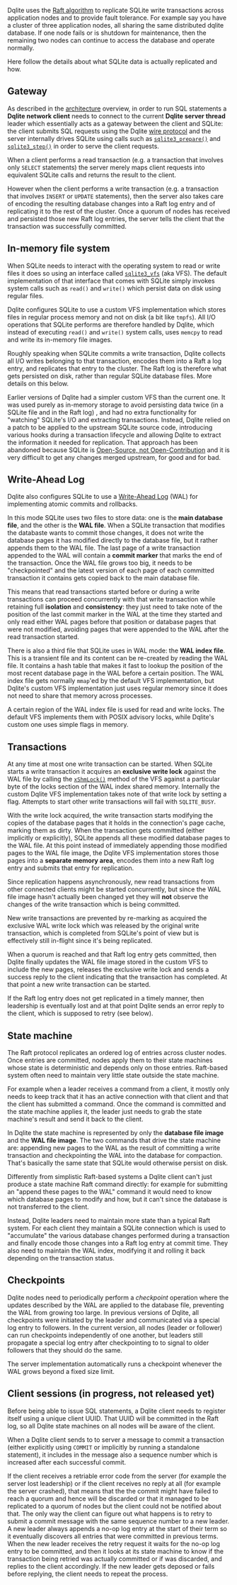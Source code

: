 Dqlite uses the [Raft algorithm](https://raft.github.io/) to replicate SQLite write transactions across application nodes and to provide fault tolerance. For example say you have a cluster of three application nodes, all sharing the same distributed dqlite database. If one node fails or is shutdown for maintenance, then the remaining two nodes can continue to access the database and operate normally.

Here follow the details about what SQLite data is actually replicated and how.

## Gateway

As described in the [architecture](https://dqlite.io/docs/architecture) overview, in order to run SQL statements a **Dqlite network client** needs to connect to the current **Dqlite server thread** leader which essentially acts as a gateway between the client and SQLite: the client submits SQL requests using the Dqlite [wire protocol](https://dqlite.io/docs/protocol) and the server internally drives SQLite using calls such as [`sqlite3_prepare()`](https://www.sqlite.org/capi3ref.html#sqlite3_prepare) and [`sqlite3_step()`](https://www.sqlite.org/capi3ref.html#sqlite3_step) in order to serve the client requests.

When a client performs a read transaction (e.g. a transaction that involves only `SELECT` statements) the server merely maps client requests into equivalent SQLite calls and returns the result to the client.

However when the client performs a write transaction (e.g. a transaction that involves `INSERT` or `UPDATE` statements), then the server also takes care of encoding the resulting database changes into a Raft log entry and of replicating it to the rest of the cluster. Once a quorum of nodes has received and persisted those new Raft log entries, the server tells the client that the transaction was successfully committed.

## In-memory file system

When SQLite needs to interact with the operating system to read or write files it does so using an interface called [`sqlite3_vfs`](https://www.sqlite.org/vfs.html) (aka VFS). The default implementation of that interface that comes with SQLite simply invokes system calls such as `read()` and `write()` which persist data on disk using regular files.

Dqlite configures SQLite to use a custom VFS implementation which stores files in regular process memory and not on disk (a bit like `tmpfs`). All I/O operations that SQLite performs are therefore handled by Dqlite, which instead of executing `read()` and `write()` system calls, uses `memcpy` to read and write its in-memory file images.

Roughly speaking when SQLite commits a write transaction, Dqlite collects all I/O writes belonging to that transaction,  encodes them into a Raft a log entry, and replicates that entry to the cluster. The Raft log is therefore what gets persisted on disk, rather than regular SQLite database files. More details on this below.

Earlier versions of Dqlite had a simpler custom VFS than the current one. It was used purely as in-memory storage to avoid persisting data twice (in a SQLite file and in the Raft log) , and had no extra functionality for "watching" SQLite's I/O and extracting transactions. Instead, Dqlite relied on a patch to be applied to the upstream SQLite source code, introducing various hooks during a transaction lifecycle and allowing Dqlite to extract the information it needed for replication. That approach has been abandoned because SQLite is [Open-Source, not Open-Contribution](https://www.sqlite.org/copyright.html) and it is very difficult to get any changes merged upstream, for good and for bad.

## Write-Ahead Log

Dqlite also configures SQLite to use a [Write-Ahead Log](https://sqlite.org/wal.html) (WAL) for implementing atomic commits and rollbacks.

In this mode SQLite uses two files to store data: one is the **main database file**, and the other is the **WAL file**. When a SQLite transaction that modifies the databaste wants to commit those changes, it does not write the database pages it has modified directly to the database file, but it rather appends them to the WAL file. The last page of a write transaction appended to the WAL will contain a **commit marker** that marks the end of the transaction. Once the WAL file grows too big, it needs to be "checkpointed" and the latest version of each page of each committed transaction it contains gets copied back to the main database file.

This means that read transactions started before or during a write transactions can proceed concurrently with that write transaction while retaining full **isolation** and **consistency**: they just need to take note of the position of the last commit marker in the WAL at the time they started and only read either WAL pages before that position or database pages that were not modified, avoiding pages that were appended to the WAL after the read transaction started.

There is also a third file that SQLite uses in WAL mode: the **WAL index file**. This is a transient file and its content can be re-created by reading the WAL file. It contains a hash table that makes it fast to lookup the position of the most recent database page in the WAL before a certain position. The WAL index file gets normally `mmap`'ed by the default VFS implementation, but Dqlite's custom VFS implementation just uses regular memory since it does not need to share that memory across processes.

A certain region of the WAL index file is used for read and write locks. The default VFS implements them with POSIX advisory locks, while Dqlite's custom one uses simple flags in memory.

## Transactions

At any time at most one write transaction can be started. When SQLite starts a write transaction it acquires an **exclusive write lock** against the WAL file by calling the [`xShmLock()`](https://www.sqlite.org/capi3ref.html#sqlite3_io_methods) method of the VFS against a particular byte of the locks section of the WAL index shared memory. Internally the custom Dqlite VFS implementation takes note of that write lock by setting a flag. Attempts to start other write transactions will fail with `SQLITE_BUSY`.

With the write lock acquired, the write transaction starts modifying the copies of the database pages that it holds in the connection's page cache, marking them as dirty. When the transaction gets committed (either implicitly or explicitly), SQLite appends all these modified database pages to the WAL file. At this point instead of immediately appending those modified pages to the WAL file image, the Dqlite VFS implementation stores those pages into a **separate memory area**, encodes them into a new Raft log entry and submits that entry for replication.

Since replication happens asynchronously, new read transactions from other connected clients might be started concurrently, but since the WAL file image hasn't actually been changed yet they will **not** observe the changes of the write transaction which is being committed.

New write transactions are prevented by re-marking as acquired the exclusive WAL write lock which was released by the original write transaction, which is completed from SQLite's point of view but is effectively still in-flight since it's being replicated.

When a quorum is reached and that Raft log entry gets committed, then Dqlite finally updates the WAL file image stored in the custom VFS to include the new pages, releases the exclusive write lock and sends a success reply to the client indicating that the transaction has completed. At that point a new write transaction can be started.

If the Raft log entry does not get replicated in a timely manner, then leadership is eventually lost and at that point Dqlite sends an error reply to the client, which is supposed to retry (see below).

## State machine

The Raft protocol replicates an ordered log of entries across cluster nodes. Once entries are committed, nodes apply them to their state machines whose state is deterministic and depends only on those entries. Raft-based system often need to maintain very little state outside the state machine.

For example when a leader receives a command from a client, it mostly only needs to keep track that it has an active connection with that client and that the client has submitted a command. Once the command is committed and the state machine applies it, the leader just needs to grab the state machine's result and send it back to the client.

In Dqlite the state machine is represented by only the **database file image** and the **WAL file image**. The two commands that drive the state machine are: appending new pages to the WAL as the result of committing a write transaction and checkpointing the WAL into the database for compaction. That's basically the same state that SQLite would otherwise persist on disk.

Differently from simplistic Raft-based systems a Dqlite client can't just produce a state machine Raft command directly: for example for submitting an "append these pages to the WAL" command it would need to know which database pages to modify and how, but it can't since the database is not transferred to the client.

Instead, Dqlite leaders need to maintain more state than a typical Raft system. For each client they maintain a SQLite connection which is used to "accumulate" the various database changes performed during a transaction and finally encode those changes into a Raft log entry at commit time. They also need to maintain the WAL index, modifying it and rolling it back depending on the transaction status.

## Checkpoints

Dqlite nodes need to periodically perform a *checkpoint* operation where the updates described by the WAL are applied to the database file, preventing the WAL from growing too large. In previous versions of Dqlite, all checkpoints were initiated by the leader and communicated via a special log entry to followers. In the current version, all nodes (leader or follower) can run checkpoints independently of one another, but leaders still propagate a special log entry after checkpointing to to signal to older followers that they should do the same.

The server implementation automatically runs a checkpoint whenever the WAL grows beyond a fixed size limit.

## Client sessions (in progress, not released yet)

Before being able to issue SQL statements, a Dqlite client needs to register itself using a unique client UUID.  That UUID will be committed in the Raft log, so all Dqlite state machines on all nodes will be aware of the client.

When a Dqlite client sends to to server a message to commit a transaction (either explicitly using `COMMIT` or implicitly by running a standalone statement), it includes in the message also a sequence number which is increased after each successful commit.

If the client receives a retriable error code from the server (for example the server lost leadership) or if the client receives no reply at all (for example the server crashed), that means that the the commit might have failed to reach a quorum and hence will be discarded or that it managed to be replicated to a quorum of nodes but the client could not be  notified about that. The only way the client can figure out what happens is to retry to submit a commit message with the same sequence number to a new leader. A new leader always appends a no-op log entry at the start of their term so it eventually discovers all entries that were committed in previous terms. When the new leader receives the retry request it waits for the no-op log entry to be committed, and then it looks at its state machine to know if the transaction being retried was actually committed or if was discarded, and replies to the client accordingly. If the new leader gets deposed or fails before replying, the client needs to repeat the process.
